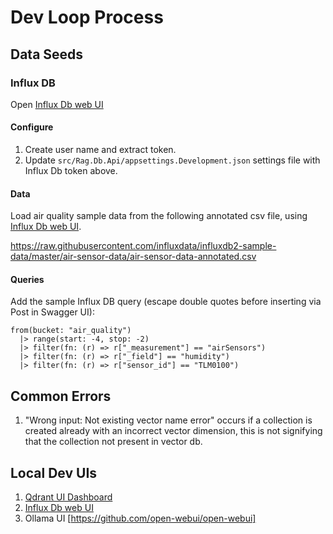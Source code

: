 # Dev Loop Process

## Data Seeds

### Influx DB

Open [Influx Db web UI](http://localhost:8086)

#### Configure

1. Create user name and extract token.
2. Update ```src/Rag.Db.Api/appsettings.Development.json``` settings file with Influx Db token above.

#### Data

Load air quality sample data from the following annotated csv file, using [Influx Db web UI](http://localhost:8086).

<https://raw.githubusercontent.com/influxdata/influxdb2-sample-data/master/air-sensor-data/air-sensor-data-annotated.csv>

#### Queries

Add the sample Influx DB query (escape double quotes before inserting via Post in Swagger UI):

```influxdb
from(bucket: "air_quality")
  |> range(start: -4, stop: -2)
  |> filter(fn: (r) => r["_measurement"] == "airSensors")
  |> filter(fn: (r) => r["_field"] == "humidity")
  |> filter(fn: (r) => r["sensor_id"] == "TLM0100")
```

## Common Errors

1. "Wrong input: Not existing vector name error" occurs if a collection is created already with an incorrect vector dimension, this is not signifying that the collection not present in vector db.

## Local Dev UIs

1. [Qdrant UI Dashboard](http://localhost:6333/dashboard)
2. [Influx Db web UI](http://localhost:8086)
3. Ollama UI [https://github.com/open-webui/open-webui]
